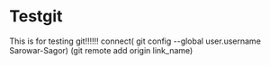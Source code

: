 # Testgit
This is for testing git!!!!!!
connect( git config --global user.username Sarowar-Sagor)
        (git remote add origin link_name)

